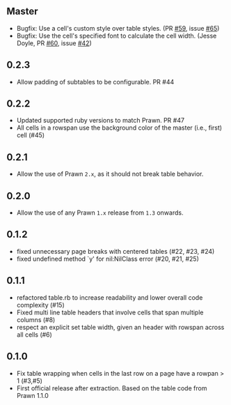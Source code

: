## Master

* Bugfix: Use a cell's custom style over table styles. (PR [#59](https://github.com/prawnpdf/prawn-table/pull/59), issue [#65](https://github.com/prawnpdf/prawn-table/issues/56))
* Bugfix: Use the cell's specified font to calculate the cell width. (Jesse Doyle, PR [#60](https://github.com/prawnpdf/prawn-table/pull/60), issue [#42](https://github.com/prawnpdf/prawn-table/issues/42))

## 0.2.3

* Allow padding of subtables to be configurable. PR #44

## 0.2.2

* Updated supported ruby versions to match Prawn. PR #47
* All cells in a rowspan use the background color of the master (i.e., first) cell (#45)

## 0.2.1

* Allow the use of Prawn `2.x`, as it should not break table behavior.

## 0.2.0

* Allow the use of any Prawn `1.x` release from `1.3` onwards.

## 0.1.2

* fixed unnecessary page breaks with centered tables (#22, #23, #24)
* fixed undefined method `y' for nil:NilClass error (#20, #21, #25)

## 0.1.1

* refactored table.rb to increase readability and lower overall code complexity (#15)
* Fixed multi line table headers that involve cells that span multiple columns (#8)
* respect an explicit set table width, given an header with rowspan across all cells (#6)

## 0.1.0

* Fix table wrapping when cells in the last row on a page have a rowpan > 1 (#3,#5)
* First official release after extraction. Based on the table code from Prawn 1.1.0

